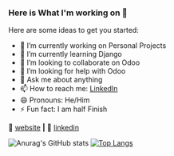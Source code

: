 ### Here is What I'm working on 👋


Here are some ideas to get you started:

- 🔭 I’m currently working on Personal Projects
- 🌱 I’m currently learning Django
- 👯 I’m looking to collaborate on Odoo
- 🤔 I’m looking for help with Odoo
- 💬 Ask me about anything
- 📫 How to reach me: [LinkedIn](https://www.linkedin.com/in/daniel-banica/)
- 😄 Pronouns: He/Him
- ⚡ Fun fact: I am half Finish

🏡 [website][website] **|** 
👔 [linkedin][linkedin]

[website]: http://banicadaniel.pythonanywhere.com/
[linkedin]: https://www.linkedin.com/in/daniel-banica/


![Anurag's GitHub stats](https://github-readme-stats.vercel.app/api?username=banica-dev&show_icons=true&theme=radical)
[![Top Langs](https://github-readme-stats.vercel.app/api/top-langs/?username=banica-dev&layout=compact)](https://github.com/anuraghazra/github-readme-stats)
